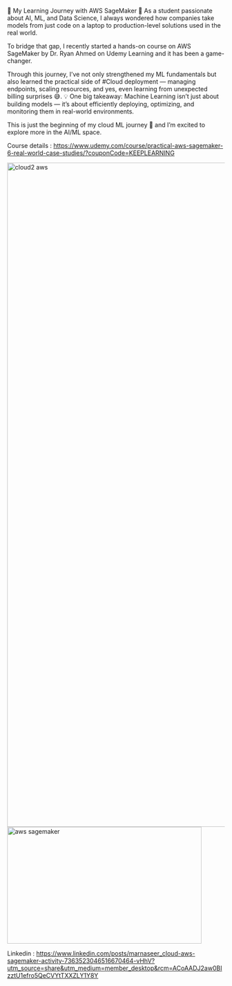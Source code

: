 🌟 My Learning Journey with AWS SageMaker 🌟
As a student passionate about AI, ML, and Data Science, I always wondered how companies take models from just code on a laptop to production-level solutions used in the real world.

To bridge that gap, I recently started a hands-on course on AWS SageMaker by Dr. Ryan Ahmed on Udemy Learning and it has been a game-changer.

Through this journey, I’ve not only strengthened my ML fundamentals but also learned the practical side of #Cloud deployment — managing endpoints, scaling resources, and yes, even learning from unexpected billing surprises 😅.
💡 One big takeaway: Machine Learning isn’t just about building models — it’s about efficiently deploying, optimizing, and monitoring them in real-world environments.

This is just the beginning of my cloud ML journey 🚀 and I’m excited to explore more in the AI/ML space.

Course details : https://www.udemy.com/course/practical-aws-sagemaker-6-real-world-case-studies/?couponCode=KEEPLEARNING


<img width="1536" height="1536" alt="cloud2 aws" src="https://github.com/user-attachments/assets/dc335d5c-7024-4e6f-a2c5-8c7b45189da2" />

<img width="450" height="270" alt="aws sagemaker" src="https://github.com/user-attachments/assets/3b988972-32c5-44f7-b423-57031608b868" />

Linkedin : https://www.linkedin.com/posts/marnaseer_cloud-aws-sagemaker-activity-7363523046516670464-vHhV?utm_source=share&utm_medium=member_desktop&rcm=ACoAADJ2aw0BIzztU1efro5QeCVYtTXXZLY1Y8Y
